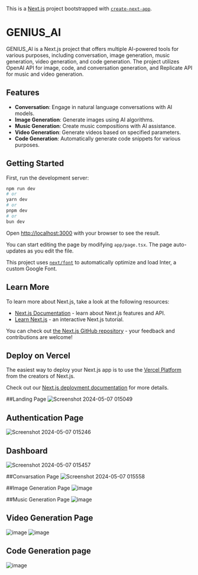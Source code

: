 This is a [Next.js](https://nextjs.org/) project bootstrapped with [`create-next-app`](https://github.com/vercel/next.js/tree/canary/packages/create-next-app).

# GENIUS_AI

GENIUS_AI is a Next.js project that offers multiple AI-powered tools for various purposes, including conversation, image generation, music generation, video generation, and code generation. The project utilizes OpenAI API for image, code, and conversation generation, and Replicate API for music and video generation.

## Features

- **Conversation**: Engage in natural language conversations with AI models.
- **Image Generation**: Generate images using AI algorithms.
- **Music Generation**: Create music compositions with AI assistance.
- **Video Generation**: Generate videos based on specified parameters.
- **Code Generation**: Automatically generate code snippets for various purposes.
## Getting Started

First, run the development server:

```bash
npm run dev
# or
yarn dev
# or
pnpm dev
# or
bun dev
```

Open [http://localhost:3000](http://localhost:3000) with your browser to see the result.

You can start editing the page by modifying `app/page.tsx`. The page auto-updates as you edit the file.

This project uses [`next/font`](https://nextjs.org/docs/basic-features/font-optimization) to automatically optimize and load Inter, a custom Google Font.

## Learn More

To learn more about Next.js, take a look at the following resources:

- [Next.js Documentation](https://nextjs.org/docs) - learn about Next.js features and API.
- [Learn Next.js](https://nextjs.org/learn) - an interactive Next.js tutorial.

You can check out [the Next.js GitHub repository](https://github.com/vercel/next.js/) - your feedback and contributions are welcome!

## Deploy on Vercel

The easiest way to deploy your Next.js app is to use the [Vercel Platform](https://vercel.com/new?utm_medium=default-template&filter=next.js&utm_source=create-next-app&utm_campaign=create-next-app-readme) from the creators of Next.js.

Check out our [Next.js deployment documentation](https://nextjs.org/docs/deployment) for more details.

##Landing Page
![Screenshot 2024-05-07 015049](https://github.com/himanshukorde/ai-saas/assets/121392657/75ca496c-9c59-4a67-954b-b17c0bd21834)

## Authentication Page
![Screenshot 2024-05-07 015246](https://github.com/himanshukorde/ai-saas/assets/121392657/9d18d885-fcbe-4af0-aa7e-a03b04c317d4)

## Dashboard
![Screenshot 2024-05-07 015457](https://github.com/himanshukorde/ai-saas/assets/121392657/ea5c30d3-4c6d-4a77-8a54-1fe21c724e81)

##Convarsation Page
![Screenshot 2024-05-07 015558](https://github.com/himanshukorde/ai-saas/assets/121392657/d80648f4-3e49-4ba0-92dd-cb1e072352b7)

##Image Generation Page
![image](https://github.com/himanshukorde/ai-saas/assets/121392657/07bc7eb7-01ab-4f40-b1d3-12203a00702b)

##Music Generation Page
![image](https://github.com/himanshukorde/ai-saas/assets/121392657/0de4e606-7be6-4481-b74c-a91076af260f)

## Video Generation Page
![image](https://github.com/himanshukorde/ai-saas/assets/121392657/2189dbc9-7737-49e7-8069-deaca0d6903c)
![image](https://github.com/himanshukorde/ai-saas/assets/121392657/e2d80f1f-fa8e-402c-9be8-0fa7c8ba5c73)

## Code Generation page
![image](https://github.com/himanshukorde/ai-saas/assets/121392657/4254b3ad-2088-42a7-9e3e-91ef026a3492)





